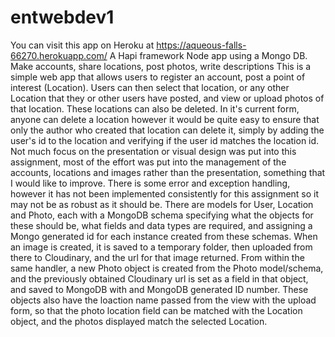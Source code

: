 # entwebdev1
You can visit this app on Heroku at https://aqueous-falls-66270.herokuapp.com/
A Hapi framework Node app using a Mongo DB. Make accounts, share locations, post photos, write descriptions
This is a simple web app that allows users to register an account, post a point of interest (Location). 
Users can then select that location, or any other Location that they or other users have posted, and view or
upload photos of that location. These locations can also be deleted. In it's current form, anyone can delete a location
however it would be quite easy to ensure that only the author who created that location can delete it, simply by adding
the user's id to the location and verifying if the user id matches the location id. 
Not much focus on the presentation or visual design was put into this assignment, most of the effort was put into the
management of the accounts, locations and images rather than the presentation, something that I would like to improve.
There is some error and exception handling, however it has not been implemented consistently for this assignment so it
may not be as robust as it should be.
There are models for User, Location and Photo, each with a MongoDB schema specifying what the objects for these should
be, what fields and data types are required, and assigning a Mongo generated id for each instance created from these schemas.
When an image is created, it is saved to a temporary folder, then uploaded from there to Cloudinary, and the url for that 
image returned. From within the same handler, a new Photo object is created from the Photo model/schema, and the previously
obtained Cloudinary url is set as a field in that object, and saved to MongoDB with and MongoDB generated ID number. These 
objects also have the loaction name passed from the view with the upload form, so that the photo location field can be matched
with the Location object, and the photos displayed match the selected Location.

